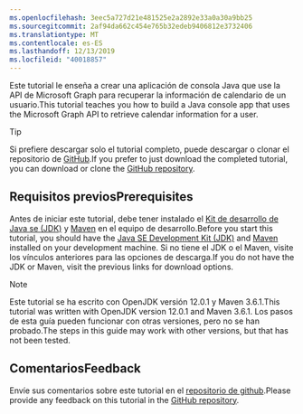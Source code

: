 ```yaml
---
ms.openlocfilehash: 3eec5a727d21e481525e2a2892e33a0a30a9bb25
ms.sourcegitcommit: 2af94da662c454e765b32edeb9406812e3732406
ms.translationtype: MT
ms.contentlocale: es-ES
ms.lasthandoff: 12/13/2019
ms.locfileid: "40018857"
---
```

<!-- markdownlint-disable MD002 MD041 -->

<span data-ttu-id="bd901-101">Este tutorial le enseña a crear una aplicación de consola Java que use la API de Microsoft Graph para recuperar la información de calendario de un usuario.</span><span class="sxs-lookup"><span data-stu-id="bd901-101">This tutorial teaches you how to build a Java console app that uses the Microsoft Graph API to retrieve calendar information for a user.</span></span>

> [!TIP]
> <span data-ttu-id="bd901-102">Si prefiere descargar solo el tutorial completo, puede descargar o clonar el repositorio de [GitHub](https://github.com/microsoftgraph/msgraph-training-java).</span><span class="sxs-lookup"><span data-stu-id="bd901-102">If you prefer to just download the completed tutorial, you can download or clone the [GitHub repository](https://github.com/microsoftgraph/msgraph-training-java).</span></span>

## <a name="prerequisites"></a><span data-ttu-id="bd901-103">Requisitos previos</span><span class="sxs-lookup"><span data-stu-id="bd901-103">Prerequisites</span></span>

<span data-ttu-id="bd901-104">Antes de iniciar este tutorial, debe tener instalado el [Kit de desarrollo de Java se (JDK)](https://java.com/en/download/faq/develop.xml) y [Maven](https://maven.apache.org/) en el equipo de desarrollo.</span><span class="sxs-lookup"><span data-stu-id="bd901-104">Before you start this tutorial, you should have the [Java SE Development Kit (JDK)](https://java.com/en/download/faq/develop.xml) and [Maven](https://maven.apache.org/) installed on your development machine.</span></span> <span data-ttu-id="bd901-105">Si no tiene el JDK o el Maven, visite los vínculos anteriores para las opciones de descarga.</span><span class="sxs-lookup"><span data-stu-id="bd901-105">If you do not have the JDK or Maven, visit the previous links for download options.</span></span>

> [!NOTE]
> <span data-ttu-id="bd901-106">Este tutorial se ha escrito con OpenJDK versión 12.0.1 y Maven 3.6.1.</span><span class="sxs-lookup"><span data-stu-id="bd901-106">This tutorial was written with OpenJDK version 12.0.1 and Maven 3.6.1.</span></span> <span data-ttu-id="bd901-107">Los pasos de esta guía pueden funcionar con otras versiones, pero no se han probado.</span><span class="sxs-lookup"><span data-stu-id="bd901-107">The steps in this guide may work with other versions, but that has not been tested.</span></span>

## <a name="feedback"></a><span data-ttu-id="bd901-108">Comentarios</span><span class="sxs-lookup"><span data-stu-id="bd901-108">Feedback</span></span>

<span data-ttu-id="bd901-109">Envíe sus comentarios sobre este tutorial en el [repositorio de github](https://github.com/microsoftgraph/msgraph-training-java).</span><span class="sxs-lookup"><span data-stu-id="bd901-109">Please provide any feedback on this tutorial in the [GitHub repository](https://github.com/microsoftgraph/msgraph-training-java).</span></span>
